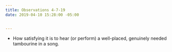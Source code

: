 ```yaml
---
title: Observations 4-7-19
date: 2019-04-10 15:28:00 -05:00


---
```


- How satisfying it is to hear (or perform) a well-placed, genuinely needed tambourine in a song.